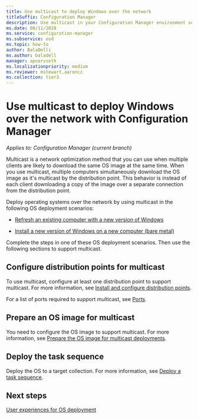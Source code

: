 ```yaml
---
title: Use multicast to deploy Windows over the network
titleSuffix: Configuration Manager
description: Use multicast in your Configuration Manager environment so that multiple computers can simultaneously download the OS image.
ms.date: 08/11/2020
ms.service: configuration-manager
ms.subservice: osd
ms.topic: how-to
author: BalaDelli
ms.author: baladell
manager: apoorvseth
ms.localizationpriority: medium
ms.reviewer: mstewart,aaroncz 
ms.collection: tier3
---
```


# Use multicast to deploy Windows over the network with Configuration Manager

*Applies to: Configuration Manager (current branch)*

Multicast is a network optimization method that you can use when multiple clients are likely to download the same OS image at the same time. When you use multicast, multiple computers simultaneously download the OS image as it's multicast by the distribution point. This behavior is instead of each client downloading a copy of the image over a separate connection from the distribution point.

Deploy operating systems over the network by using multicast in the following OS deployment scenarios:

- [Refresh an existing computer with a new version of Windows](refresh-an-existing-computer-with-a-new-version-of-windows.md)

- [Install a new version of Windows on a new computer (bare metal)](install-new-windows-version-new-computer-bare-metal.md)

Complete the steps in one of these OS deployment scenarios. Then use the following sections to support multicast.

## <a name="BKMK_Configure"></a> Configure distribution points for multicast

To use multicast, configure at least one distribution point to support multicast. For more information, see [Install and configure distribution points](../../core/servers/deploy/configure/install-and-configure-distribution-points.md#bkmk_config-multicast).

For a list of ports required to support multicast, see [Ports](../../core/plan-design/hierarchy/ports.md#BKMK_PortsClient-DP2).

## Prepare an OS image for multicast

You need to configure the OS image to support multicast. For more information, see [Prepare the OS image for multicast deployments](../get-started/manage-operating-system-images.md#BKMK_OSImageMulticast).

## <a name="BKMK_Deploy"></a> Deploy the task sequence

Deploy the OS to a target collection. For more information, see [Deploy a task sequence](deploy-a-task-sequence.md).

## Next steps

[User experiences for OS deployment](../understand/user-experience.md)
